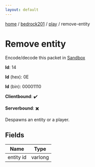```yaml
---
layout: default
---
```


[home](/)  /  [bedrock201](/protocol/bedrock201)  /  [play](/protocol/bedrock201/play)  /  remove-entity

# Remove entity

Encode/decode this packet in [Sandbox](../../../sandbox/bedrock201#Play.RemoveEntity)

**Id**: 14

**Id** (hex): 0E

**Id** (bin): 00001110

**Clientbound**: ✔️

**Serverbound**: ✖️

Despawns an entity or a player.

## Fields

Name | Type
---|---
entity id | varlong
